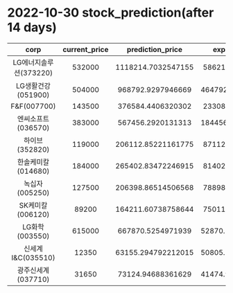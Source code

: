 # 2022-10-30 stock_prediction(after 14 days)

|   corp   |   current_price   |   prediction_price   |   expected_profit   |
|:--------:|:-----------------:|:--------------------:|:-------------------:|
|LG에너지솔루션(373220)|532000|1118214.7032547155|586214.7032547155|
|LG생활건강(051900)|504000|968792.9297946669|464792.92979466694|
|F&F(007700)|143500|376584.4406320302|233084.4406320302|
|엔씨소프트(036570)|383000|567456.2920131313|184456.29201313131|
|하이브(352820)|119000|206112.85221161775|87112.85221161775|
|한솔케미칼(014680)|184000|265402.83472246915|81402.83472246915|
|녹십자(005250)|127500|206398.86514506568|78898.86514506568|
|SK케미칼(006120)|89200|164211.60738758644|75011.60738758644|
|LG화학(003550)|615000|667870.5254971939|52870.525497193914|
|신세계 I&C(035510)|12350|63155.294792212015|50805.294792212015|
|광주신세계(037710)|31650|73124.94688361629|41474.946883616285|
